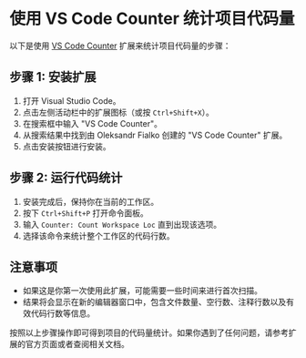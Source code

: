 # 使用 VS Code Counter 统计项目代码量

以下是使用 [VS Code Counter](https://marketplace.visualstudio.com/items?itemName=alzolr.vs-code-counter) 扩展来统计项目代码量的步骤：

## 步骤 1: 安装扩展

1. 打开 Visual Studio Code。
2. 点击左侧活动栏中的扩展图标（或按 `Ctrl+Shift+X`）。
3. 在搜索框中输入 "VS Code Counter"。
4. 从搜索结果中找到由 Oleksandr Fialko 创建的 "VS Code Counter" 扩展。
5. 点击安装按钮进行安装。

## 步骤 2: 运行代码统计

1. 安装完成后，保持你在当前的工作区。
2. 按下 `Ctrl+Shift+P` 打开命令面板。
3. 输入 `Counter: Count Workspace Loc` 直到出现该选项。
4. 选择该命令来统计整个工作区的代码行数。

## 注意事项

- 如果这是你第一次使用此扩展，可能需要一些时间来进行首次扫描。
- 结果将会显示在新的编辑器窗口中，包含文件数量、空行数、注释行数以及有效代码行数等信息。

按照以上步骤操作即可得到项目的代码量统计。如果你遇到了任何问题，请参考扩展的官方页面或者查阅相关文档。